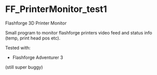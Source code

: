 # FF_PrinterMonitor_test1
Flashforge 3D Printer Monitor

Small program to monitor flashforge printers video feed and status info (temp, print head pos etc).

Tested with:
- Flashforge Adventurer 3

(still super buggy)
